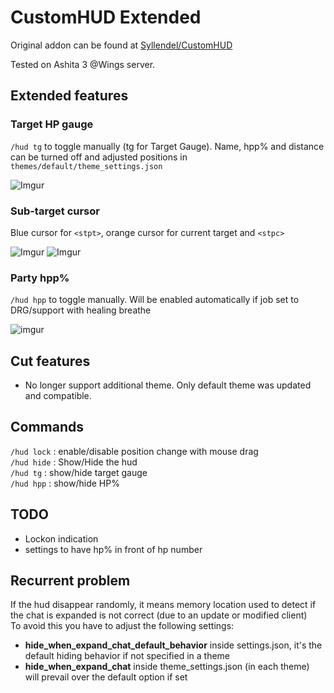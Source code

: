 # CustomHUD Extended

Original addon can be found at [Syllendel/CustomHUD](https://github.com/Syllendel/CustomHUD)

Tested on Ashita 3 @Wings server.

## Extended features

### Target HP gauge

`/hud tg` to toggle manually (tg for Target Gauge). Name, hpp% and distance can be turned off and adjusted positions in `themes/default/theme_settings.json`

![Imgur](https://imgur.com/RhFMNAD.png)

### Sub-target cursor

Blue cursor for `<stpt>`, orange cursor for current target and `<stpc>`

![Imgur](https://i.imgur.com/syQijWY.png)
![Imgur](https://i.imgur.com/5aZniIz.png)

### Party hpp%

`/hud hpp` to toggle manually. Will be enabled automatically if job set to DRG/support with healing breathe

![imgur](https://i.imgur.com/mRgbyFE.png)


## Cut features

* No longer support additional theme. Only default theme was updated and compatible.

## Commands
`/hud lock` : enable/disable position change with mouse drag\
`/hud hide` : Show/Hide the hud\
`/hud tg` : show/hide target gauge\
`/hud hpp` : show/hide HP%

## TODO

* Lockon indication
* settings to have hp% in front of hp number

## Recurrent problem
If the hud disappear randomly, it means memory location used to detect if the chat is expanded is not correct (due to an update or modified client)\
To avoid this you have to adjust the following settings:
* **hide_when_expand_chat_default_behavior** inside settings.json, it's the default hiding behavior if not specified in a theme
* **hide_when_expand_chat** inside theme_settings.json (in each theme) will prevail over the default option if set

